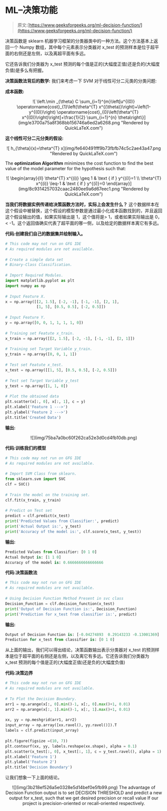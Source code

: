 # ML–决策功能

> 原文:[https://www.geeksforgeeks.org/ml-decision-function/](https://www.geeksforgeeks.org/ml-decision-function/)

决策函数是 sklearn 机器学习框架的分类器类中的一种方法。这个方法基本上返回一个 Numpy 数组，其中每个元素表示分类器对 x_test 的预测样本是位于超平面的右侧还是左侧，以及离超平面有多远。

它还告诉我们分类器为 x_test 预测的每个值是正的(大幅度正值)还是负的(大幅度负值)是多么有把握。

**决策函数法背后的数学:**
我们来考虑一下 SVM 对于线性可分二元类的分类问题:

**成本函数:**

<center>
![ \left.\min _{\theta} C \sum_{i=1}^{m}\left[u^{(0)} \operatorname{cost}_{1}\left(\theta^{T} x^{(\theta)}\right)+\left(1-y^{(0)}\right) \operatorname{cost}_{0}\left(\theta^{T} x^{(0)}\right)\right]+\frac{1}{2} \sum_{i=1}^{n} \theta\right\}](img/e3700a75a8f368bb156746a6ed2a6268.png "Rendered by QuickLaTeX.com")</center>

**这个线性可分二元分类的假设:**

<center>
![ h_{\theta}(x)=\theta^{T} x](img/fe640491fff9b73fbfb74c5c2ae43a47.png "Rendered by QuickLaTeX.com")</center>

The **optimization Algorithm** minimizes the cost function to find the best value of the model parameter for the hypothesis such that:

<center>
![ \begin{array}{ll} \theta^{T} x^{(i)} \geq 1 & \text { if } y^{(i)}=1 \\ \theta^{T} x^{(i)} \leq-1 & \text { if } y^{(i)}=0 \end{array}](img/8c9314257032caac2480ee9a6d67eec1.png "Rendered by QuickLaTeX.com")</center>

**当我们将数据实例传递给决策函数方法时，实际上会发生什么？**
这个数据样本在这个假设中被替换，这个假设的模型参数是通过最小化成本函数找到的，并且返回这个假设输出的值，如果实际输出是 1，这个值将是> 1，或者如果实际输出是 0，< -1。这个返回值确实代表了超平面的哪一侧，以及给定的数据样本离它有多远。

**代码:创建我们自己的数据集并绘制输入。**

```py
# This code may not run on GFG IDE
# As required modules are not available.

# Create a simple data set
# Binary-Class Classification.

# Import Required Modules.
import matplotlib.pyplot as plt
import numpy as np

# Input Feature X.
x = np.array([[2, 1.5], [-2, -1], [-1, -1], [2, 1],
              [1, 5], [0.5, 0.5], [-2, 0.5]])

# Input Feature Y.
y = np.array([0, 0, 1, 1, 1, 1, 0])

# Training set Featute x_train.
x_train = np.array([[2, 1.5], [-2, -1], [-1, -1], [2, 1]])

# Training set Target Variable y_train.
y_train = np.array([0, 0, 1, 1])

# Test set Featute x_test.
x_test = np.array([[1, 5], [0.5, 0.5], [-2, 0.5]])

# Test set Target Variable y_test
y_test = np.array([1, 1, 0])

# Plot the obtained data
plt.scatter(x[:, 0], x[:, 1], c = y)
plt.xlabel('Feature 1 --->')
plt.ylabel('Feature 2 --->')
plt.title('Created Data')
```

**输出:**

<center>![](img/75ba7a0bc60f262ca52e3d0cd4fb10db.png)</center>

**代码:训练我们的模型**

```py
# This code may not run on GFG IDE
# As required modules are not available.

# Import SVM Class from sklearn.
from sklearn.svm import SVC
clf = SVC()

# Train the model on the training set.
clf.fit(x_train, y_train) 

# Predict on Test set
predict = clf.predict(x_test)
print('Predicted Values from Classifier:', predict)
print('Actual Output is:', y_test)
print('Accuracy of the model is:', clf.score(x_test, y_test))
```

**输出:**

```py
Predicted Values from Classifier: [0 1 0]
Actual Output is: [1 1 0]
Accuracy of the model is: 0.6666666666666666

```

**代码:决策函数法**

```py
# This code may not run on GFG IDE
# As required modules are not available.

# Using Decision Function Method Present in svc class
Decision_Function = clf.decision_function(x_test)
print('Output of Decision Function is:', Decision_Function)
print('Prediction for x_test from classifier is:', predict)
```

**输出:**

```py
Output of Decision Function is: [-0.04274893  0.29143233 -0.13001369]
Prediction for x_test from classifier is: [0 1 0]

```

从上面的输出，我们可以得出结论，决策函数输出表示分类器对 x_test 的预测样本是位于超平面的右侧还是左侧，以及离它有多远。它还告诉我们分类器为 x_test 预测的每个值是正的(大幅度正值)还是负的(大幅度负值)

**代码:决策边界**

```py
# This code may not run on GFG IDE
# As required modules are not available.

# To Plot the Decision Boundary.
arr1 = np.arange(x[:, 0].min()-1, x[:, 0].max()+1, 0.01)
arr2 = np.arange(x[:, 1].min()-1, x[:, 1].max()+1, 0.01)

xx, yy = np.meshgrid(arr1, arr2)
input_array = np.array([xx.ravel(), yy.ravel()]).T
labels = clf.predict(input_array)

plt.figure(figsize =(10, 7))
plt.contourf(xx, yy, labels.reshape(xx.shape), alpha = 0.1)
plt.scatter(x_test[:, 0], x_test[:, 1], c = y_test.ravel(), alpha = 1)
plt.xlabel('Feature 1')
plt.ylabel('Feature 2')
plt.title('Decision Boundary')
```

让我们想象一下上面的结论。

<center>![](img/3b218ef526a5e0328e5d14bef0e5fb99.png)
The advantage of Decision Function output is to set DECISION THRESHOLD and predict a new output for x_test, such that we get desired precision or recall value If our project is precision-oriented or recall-oriented respectively.</center>